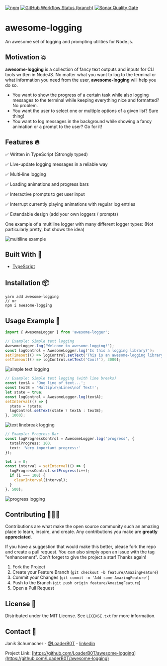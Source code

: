 [![npm](https://img.shields.io/npm/v/awesome-logging?color=%2300d26a&style=for-the-badge)](https://www.npmjs.com/package/awesome-logging)
[![GitHub Workflow Status (branch)](https://img.shields.io/github/workflow/status/loaderb0t/awesome-logging/awesome-logging-CI/main?style=for-the-badge)](https://github.com/LoaderB0T/awesome-logging/actions/workflows/build.yml)
[![Sonar Quality Gate](https://img.shields.io/sonar/alert_status/LoaderB0T_awesome-logging?server=https%3A%2F%2Fsonarcloud.io&sonarVersion=8.8&style=for-the-badge)](https://sonarcloud.io/dashboard?id=LoaderB0T_awesome-logging)

# awesome-logging

An awesome set of logging and prompting utilities for Node.js.

## Motivation 💥

**awesome-logging** is a collection of fancy text outputs and inputs for CLI tools written in NodeJS.
No matter what you want to log to the terminal or what information you need from the user, **awesome-logging** will help you do so.

- You want to show the progress of a certain task while also logging messages to the terminal while keeping everything nice and formatted? No problem.
- You want the user to select one or multiple options of a given list? Sure thing!
- You want to log messages in the background while showing a fancy animation or a prompt to the user? Go for it!

## Features 🔥

✅ Written in TypeScript (Strongly typed)

✅ Live-update logging messages in a reliable way

✅ Multi-line logging

✅ Loading animations and progress bars

✅ Interactive prompts to get user input

✅ Interrupt currently playing animations with regular log entries

✅ Extendable design (add your own loggers / prompts)

One example of a multiline logger with many different logger types: (Not particularly pretty, but shows the idea)

![multiline example](https://user-images.githubusercontent.com/37637338/124401662-e6793480-dd2a-11eb-9a8d-c09328b19259.gif)

## Built With 🔧

- [TypeScript](https://www.typescriptlang.org/)

## Installation 📦

```console
yarn add awesome-logging
// or
npm i awesome-logging
```

## Usage Example 🚀

```typescript
import { AwesomeLogger } from 'awesome-logger';
```

```typescript
// Example: Simple text logging
AwesomeLogger.log('Welcome to awesome-logging!');
const logControl = AwesomeLogger.log('Is this a logging library?');
setTimeout(() => logControl.setText('This is an awesome-logging library!'), 1500);
setTimeout(() => logControl.setText('Cool!'), 3000);
```

![simple text logging](https://user-images.githubusercontent.com/37637338/124401295-e8da8f00-dd28-11eb-8b46-4efbfba30008.gif)

```typescript
// Example: Simple text logging (with line breaks)
const textA = 'One line of text...';
const textB = 'Multiple\nLines\nof Text!';
let state = true;
const logControl = AwesomeLogger.log(textA);
setInterval(() => {
  state = !state;
  logControl.setText(state ? textA : textB);
}, 1000);
```

![text linebreak logging](https://user-images.githubusercontent.com/37637338/124401381-78803d80-dd29-11eb-8407-f3c462a455fc.gif)

```typescript
// Example: Progress Bar
const logProgressControl = AwesomeLogger.log('progress', {
  totalProgress: 100,
  text: 'Very important progress:'
});

let i = 0;
const interval = setInterval(() => {
  logProgressControl.setProgress(i++);
  if (i === 100) {
    clearInterval(interval);
  }
}, 500);
```

![progress logging](https://user-images.githubusercontent.com/37637338/124401404-a9607280-dd29-11eb-9956-8378f54ffe0f.gif)

## Contributing 🧑🏻‍💻

Contributions are what make the open source community such an amazing place to learn, inspire, and create. Any contributions you make are **greatly appreciated**.

If you have a suggestion that would make this better, please fork the repo and create a pull request. You can also simply open an issue with the tag "enhancement".
Don't forget to give the project a star! Thanks again!

1. Fork the Project
2. Create your Feature Branch (`git checkout -b feature/AmazingFeature`)
3. Commit your Changes (`git commit -m 'Add some AmazingFeature'`)
4. Push to the Branch (`git push origin feature/AmazingFeature`)
5. Open a Pull Request

## License 🔑

Distributed under the MIT License. See `LICENSE.txt` for more information.

## Contact 📧

Janik Schumacher - [@LoaderB0T](https://twitter.com/LoaderB0T) - [linkedin](https://www.linkedin.com/in/janikschumacher/)

Project Link: [https://github.com/LoaderB0T/awesome-logging](https://github.com/LoaderB0T/awesome-logging)

